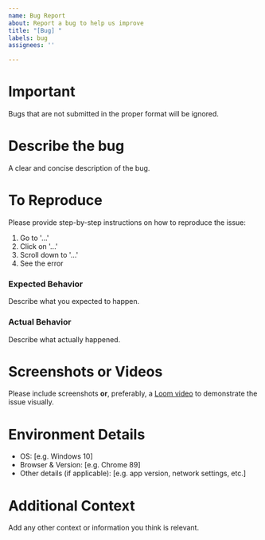 ```yaml
---
name: Bug Report
about: Report a bug to help us improve
title: "[Bug] "
labels: bug
assignees: ''

---
```


# Important
Bugs that are not submitted in the proper format will be ignored.

# Describe the bug
A clear and concise description of the bug.

# To Reproduce
Please provide step-by-step instructions on how to reproduce the issue:
1. Go to '...'
2. Click on '...'
3. Scroll down to '...'
4. See the error

### Expected Behavior
Describe what you expected to happen.

### Actual Behavior
Describe what actually happened.

# Screenshots or Videos
Please include screenshots **or**, preferably, a [Loom video](https://loom.com) to demonstrate the issue visually.

# Environment Details
 - OS: [e.g. Windows 10]
 - Browser & Version: [e.g. Chrome 89]
 - Other details (if applicable): [e.g. app version, network settings, etc.]

# Additional Context
Add any other context or information you think is relevant.